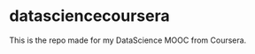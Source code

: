datasciencecoursera
===================
This is the repo made for my DataScience MOOC from Coursera.
